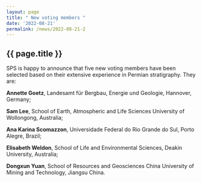 ```yaml
---
layout: page
title: " New voting members "
date: '2022-08-21'
permalink: /news/2022-08-21-2
---
```


## {{ page.title }}

SPS is happy to announce that five new voting members have been selected based on their extensive experience in Permian stratigraphy. They are:  

**Annette Goetz**, Landesamt für Bergbau, Energie und Geologie, Hannover, Germany;  

**Sam Lee**, School of Earth, Atmospheric and Life Sciences University of Wollongong, Australia;  

**Ana Karina Scomazzon**, Universidade Federal do Rio Grande do Sul, Porto Alegre, Brazil;  

**Elisabeth Weldon**, School of Life and Environmental Sciences, Deakin University, Australia;  

**Dongxun Yuan**, School of Resources and Geosciences China University of Mining and Technology, Jiangsu China.  
